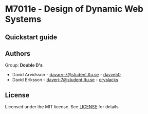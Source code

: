 # M7011e - Design of Dynamic Web Systems
## Quickstart guide

## Authors
Group: **Double D's**
* David Arvidsson - davarv-7@student.ltu.se - [davve50](https://github.com/davve50)
* David Eriksson - daveri-7@student.ltu.se - [cryslacks](https://github.com/Cryslacks)

## License
Licensed under the MIT license. See [LICENSE](LICENSE) for details.
